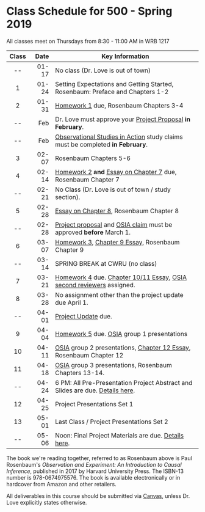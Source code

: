 # Class Schedule for 500 - Spring 2019

All classes meet on Thursdays from 8:30 - 11:00 AM in WRB 1217

Class | Date | Key Information
:---: | -----------: | ----------------------------------------------------------------------------------------------
-- | 01-17 | No class (Dr. Love is out of town) 
1 | 01-24 | Setting Expectations and Getting Started, Rosenbaum: Preface and Chapters 1-2
2 | 01-31 | [Homework 1](https://github.com/THOMASELOVE/2019-500/tree/master/assignments/homework1) due, Rosenbaum Chapters 3-4
-- | Feb | Dr. Love must approve your [Project Proposal](https://github.com/THOMASELOVE/2019-500/tree/master/projects/proposal) **in February**. 
-- | Feb | [Observational Studies in Action](https://github.com/THOMASELOVE/2019-500/tree/master/assignments/OSIA) study claims must be completed **in February**. 
3 | 02-07 | Rosenbaum Chapters 5-6
4 | 02-14 | [Homework 2](https://github.com/THOMASELOVE/2019-500/tree/master/assignments/homework2) **and** [Essay on Chapter 7](https://github.com/THOMASELOVE/2019-500/blob/master/assignments/essayprompts.md#prompt-for-chapter-7-elaborate-theories-due-before-class-4) due, Rosenbaum Chapter 7
-- | 02-21 | No Class (Dr. Love is out of town / study section). 
5 | 02-28 | [Essay on Chapter 8](https://github.com/THOMASELOVE/2019-500/blob/master/assignments/essayprompts.md#prompt-for-chapter-8-quasi-experimental-devices-due-before-class-5), Rosenbaum Chapter 8
-- | 02-28 | [Project proposal](https://github.com/THOMASELOVE/2019-500/tree/master/projects/proposal) and [OSIA claim](https://github.com/THOMASELOVE/2019-500/tree/master/assignments/OSIA) must be approved **before** March 1.
6 | 03-07 | [Homework 3](https://github.com/THOMASELOVE/2019-500/tree/master/assignments/homework3), [Chapter 9 Essay](https://github.com/THOMASELOVE/500-2018/blob/master/assignments/essayprompts.md#prompt-for-chapter-9-sensitivity-to-bias-due-before-class-6), Rosenbaum Chapter 9
-- | 03-14 | SPRING BREAK at CWRU (no class)
7 | 03-21 | [Homework 4](https://github.com/THOMASELOVE/2019-500/tree/master/assignments/homework4) due. [Chapter 10/11 Essay](https://github.com/THOMASELOVE/2019-500/blob/master/assignments/essayprompts.md#for-class-8-you-will-need-to-read-chapters-10-and-11), [OSIA second reviewers](https://github.com/THOMASELOVE/2019-500/blob/master/assignments/OSIA/README.md#second-reviewer) assigned.
8 | 03-28 | No assignment other than the project update due April 1.
-- | 04-01 | [Project Update](https://github.com/THOMASELOVE/2019-500/tree/master/projects/update) due.
9 | 04-04 | [Homework 5](https://github.com/THOMASELOVE/2019-500/tree/master/assignments/homework5) due. [OSIA](https://github.com/THOMASELOVE/2019-500/tree/master/assignments/OSIA) group 1 presentations
10 | 04-11 | [OSIA](https://github.com/THOMASELOVE/2019-500/tree/master/assignments/OSIA) group 2 presentations, [Chapter 12 Essay](https://github.com/THOMASELOVE/2019-500/blob/master/assignments/essayprompts.md#prompt-for-chapter-12-biases-from-general-dispositions-due-before-class-9), Rosenbaum Chapter 12
11 | 04-18 | [OSIA](https://github.com/THOMASELOVE/2019-500/tree/master/assignments/OSIA) group 3 presentations, Rosenbaum Chapters 13-14.
-- | 04-24 | 6 PM: All Pre-Presentation Project Abstract and Slides are due. [Details here](https://github.com/THOMASELOVE/2019-500/tree/master/projects/final).
12 | 04-25 | Project Presentations Set 1
13 | 05-01 | Last Class / Project Presentations Set 2
-- | 05-06 | Noon: Final Project Materials are due. [Details here](https://github.com/THOMASELOVE/2019-500/tree/master/projects/final).

The book we're reading together, referred to as Rosenbaum above is Paul Rosenbaum's *Observation and Experiment: An Introduction to Causal Inference*, published in 2017 by Harvard University Press. The ISBN-13 number is 978-0674975576. The book is available electronically or in hardcover from Amazon and other retailers.

All deliverables in this course should be submitted via [Canvas](https://canvas.case.edu/), unless Dr. Love explicitly states otherwise.
